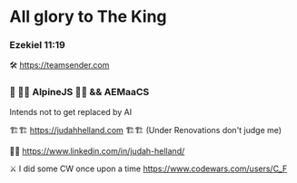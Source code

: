 # All glory to The King
### Ezekiel 11:19

🛠️ https://teamsender.com 
 
### 🌱 🗻🗻 AlpineJS 🗻🗻 && AEMaaCS
Intends not to get replaced by AI

🏗️🏗️ https://judahhelland.com 🏗️🏗️ (Under Renovations don't judge me)

💼💼 https://www.linkedin.com/in/judah-helland/

⚔️ I did some CW once upon a time https://www.codewars.com/users/C_F
